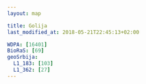 ```yaml
---
layout: map

title: Golija
last_modified_at: 2018-05-21T22:45:13+02:00

WDPA: [16401]
BioRaS: [69]
geoSrbija:
  L1_183: [103]
  L1_362: [27]
---
```

